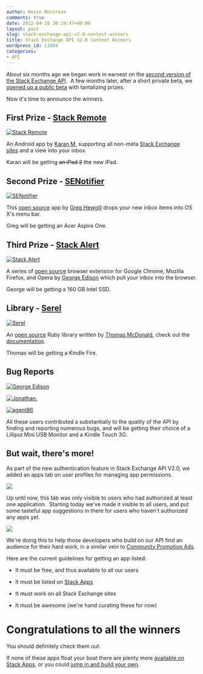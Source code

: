 ```yaml
---
author: Kevin Montrose
comments: true
date: 2012-04-10 20:19:47+00:00
layout: post
slug: stack-exchange-api-v2-0-contest-winners
title: Stack Exchange API V2.0 Contest Winners
wordpress_id: 11494
categories:
- API
---
```


About six months ago we began work in earnest on the [second version of the Stack Exchange API](https://api.stackexchange.com/).  A few months later, after a short private beta, we [opened up a public beta](http://blog.stackoverflow.com/2011/12/stack-exchange-api-v2-0-public-beta/) with tantalizing prizes.

Now it's time to announce the winners.


## First Prize - [Stack Remote](http://stackapps.com/questions/3178/stack-remote-free-android-app-dedicated-towards-stack-exchange-sites)


[![Stack Remote](http://i.stack.imgur.com/vI5MO.png)](http://stackapps.com/questions/3178/stack-remote-free-android-app-dedicated-towards-stack-exchange-sites)

An Android app by [Karan M](http://stackapps.com/users/9456/karan-m), supporting all non-meta [Stack Exchange sites](http://stackexchange.com/sites) and a view into your inbox.

Karan will be getting <del>an iPad 2</del> the new iPad.


## Second Prize - [SENotifier](http://stackapps.com/questions/3081/senotifier-a-stack-exchange-inbox-notifier-for-mac-os-x)


[![SENotifier](http://hewgill.com/senotifier/senotifier.png)](http://stackapps.com/questions/3081/senotifier-a-stack-exchange-inbox-notifier-for-mac-os-x)

This [open source](https://github.com/ghewgill/senotifier) app by [Greg Hewgill](http://stackapps.com/users/79/greg-hewgill) drops your new inbox items into OS X's menu bar.

Greg will be getting an Acer Aspire One.


## Third Prize - [Stack Alert](http://stackapps.com/questions/2874/stack-alert-google-chrome-extension-keep-tabs-on-your-inbox-without-needing)


[![Stack Alert](http://i.stack.imgur.com/RPVmg.png)](http://stackapps.com/questions/2874/stack-alert-google-chrome-extension-keep-tabs-on-your-inbox-without-needing)

A series of [open source](https://github.com/nathan-osman/Stack-Alert) browser extension for Google Chrome, Mozilla Firefox, and Opera by [George Edison](http://stackapps.com/users/18/george-edison) which pull your inbox into the browser.

George will be getting a 160 GB Intel SSD.


## Library - [Serel](http://stackapps.com/questions/3198/serel-a-ruby-library-with-full-support-for-api-2-0)


[![Serel](http://upload.wikimedia.org/wikipedia/commons/thumb/f/f1/Ruby_logo.png/240px-Ruby_logo.png)](http://stackapps.com/questions/3198/serel-a-ruby-library-with-full-support-for-api-2-0)

An [open source](https://github.com/thomas-mcdonald/serel) Ruby library written by [Thomas McDonald](http://stackapps.com/users/1031/thomas-mcdonald), check out the [documentation](http://serel.tom.is/).

Thomas will be getting a Kindle Fire.


## Bug Reports


[![George Edison](http://stackexchange.com/users/flair/65895.png)](http://stackexchange.com/users/65895/george-edison)

[![Jonathan.](http://stackexchange.com/users/flair/64959.png)](http://stackexchange.com/users/64959/jonathan)

[![agent86](http://stackexchange.com/users/flair/1026765.png)](http://stackexchange.com/users/1026765/agent86)

All these users contributed a substantially to the quality of the API by finding and reporting numerous bugs, and will be getting their choice of a Lilliput Mini USB Monitor and a Kindle Touch 3G.


## But wait, there's more!


As part of the new authentication feature in Stack Exchange API V2.0, we added an apps tab on user profiles for managing app permissions.



[![](http://blog.stackoverflow.com/wp-content/uploads/apps-tab1.png)](http://blog.stackoverflow.com/2012/04/stack-exchange-api-v2-0-contest-winners/apps-tab-2/)

Up until now, this tab was only visible to users who had authorized at least one application.  Starting today we've made it visible to all users, and put some tasteful app suggestions in there for users who haven't authorized any apps yet.

[![](http://blog.stackoverflow.com/wp-content/uploads/featured-apps.png)](http://blog.stackoverflow.com/2012/04/stack-exchange-api-v2-0-contest-winners/featured-apps/)

We're doing this to help those developers who build on our API find an audience for their hard work, in a similar vein to [Community Promotion Ads](http://blog.stackoverflow.com/2011/05/community-promotion-ads/).

Here are the current guidelines for getting an app listed:



	
  * It must be free, and thus available to all our users

	
  * It must be listed on [Stack Apps](http://stackapps.com/?tab=apps)

	
  * It must work on all Stack Exchange sites

	
  * It must be awesome (we're hand curating these for now)




# Congratulations to all the winners


You should definitely check them out.

If none of these apps float your boat there are plenty more [available on Stack Apps](http://stackapps.com/questions/tagged/app), or you could [jump in and build your own](https://api.stackexchange.com/).
